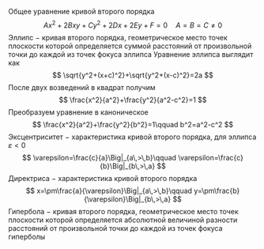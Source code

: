 Общее уравнение кривой второго порядка
$$
Ax^2+2Bxy+Cy^2+2Dx+2Ey+F=0\quad A=B=C\ne0
$$
Эллипс $-$ кривая второго порядка, геометрическое место точек плоскости которой определяется суммой расстояний от произвольной точки до каждой из точек фокуса эллипса
Уравнение эллипса выглядит как 
$$
\sqrt{y^2+(x+c)^2}+\sqrt{y^2+(x-c)^2}=2a
$$
После двух возведений в квадрат получим
$$
\frac{x^2}{a^2}+\frac{y^2}{a^2-c^2}=1
$$
Преобразуем уравнение в каноническое
$$
\frac{x^2}{a^2}+\frac{y^2}{b^2}=1\qquad b^2=a^2-c^2
$$
Эксцентриситет $-$ характеристика кривой второго порядка, для эллипса $\varepsilon<0$
$$
\varepsilon=\frac{c}{a}\Big|_{a\,>\,b}\qquad \varepsilon=\frac{c}{b}\Big|_{b\,>\,a}
$$
Директриса $-$ характеристика кривой второго порядка
$$
x=\pm\frac{a}{\varepsilon}\Big|_{a\,>\,b}\qquad y=\pm\frac{b}{\varepsilon}\Big|_{b\,>\,a}
$$
Гипербола $-$ кривая второго порядка, геометрическое место точек плоскости которой определяется абсолютной величиной разности расстояний от произвольной точки до каждой из точек фокуса гиперболы
